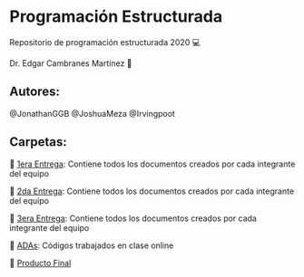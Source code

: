 # Programación Estructurada
Repositorio de programación estructurada 2020 :computer:

Dr. Edgar Cambranes Martínez :space_invader:

## Autores:
@JonathanGGB
@JoshuaMeza
@Irvingpoot

## Carpetas:
:file_folder: [1era Entrega](https://github.com/JoshuaMeza/CodePain_PE/tree/master/1raEntrega): Contiene todos los documentos creados por cada integrante del equipo

:file_folder: [2da Entrega](https://github.com/JoshuaMeza/CodePain_PE/tree/master/2daEntrega): Contiene todos los documentos creados por cada integrante del equipo

:file_folder: [3era Entrega](https://github.com/JoshuaMeza/CodePain_PE/tree/master/3raEntrega): Contiene todos los documentos creados por cada integrante del equipo

:file_folder: [ADAs](https://github.com/JoshuaMeza/CodePain_PE/tree/master/ADAs): Códigos trabajados en clase online 

:space_invader: [Producto Final](https://drive.google.com/file/d/1VidqCTytkjIdAVsIUOMLZWKgeEoi_foW/view?usp=sharing)
